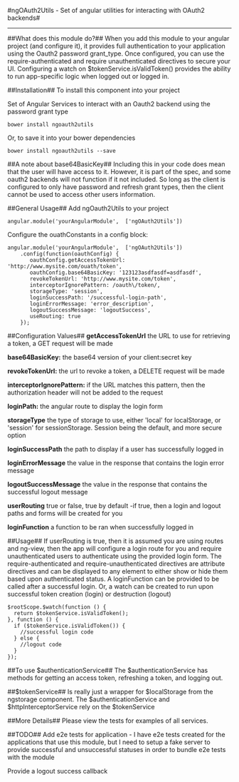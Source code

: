 #ngOAuth2Utils - Set of angular utilities for interacting with OAuth2 backends#

---
##What does this module do?##
When you add this module to your angular project (and configure it), it provides full authentication to your application using the Oauth2 password grant_type.
Once configured, you can use the require-authenticated and require unauthenticated directives to secure your UI.  Configuring a watch on $tokenService.isValidToken() provides the ability to run app-specific logic when logged out or logged in.

##Installation##
To install this component into your project

Set of Angular Services to interact with an Oauth2 backend using the password grant type

    bower install ngoauth2utils

Or, to save it into your bower dependencies

    bower install ngoauth2utils --save
    
##A note about base64BasicKey##
Including this in your code does mean that the user will have access to it.  However, it is part of the spec, and some oauth2 backends will not function if it not included.  So long as the client is configured to only have password and refresh grant types, then the client cannot be used to access other users information.

##General Usage##
Add ngOauth2Utils to your project
    
    angular.module('yourAngularModule',  ['ngOAuth2Utils'])

Configure the ouathConstants in a config block:

    angular.module('yourAngularModule',  ['ngOAuth2Utils'])
        .config(function(oauthConfig) {
           oauthConfig.getAccessTokenUrl: 'http://www.mysite.com/ouath/token',
           oauthConfig.base64BasicKey: '123123asdfasdf=asdfasdf',
           revokeTokenUrl: 'http://www.mysite.com/token',
           interceptorIgnorePattern: /oauth\/token/,           
           storageType: 'session',
           loginSuccessPath: '/successful-login-path',
           loginErrorMessage: 'error_description',
           logoutSuccessMessage: 'logoutSuccess',
           useRouting: true
        });

##Configuration Values##
**getAccessTokenUrl** the URL to use for retrieving a token, a GET request will be made

**base64BasicKey:** the base64 version of your client:secret key

**revokeTokenUrl:** the url to revoke a token, a DELETE request will be made

**interceptorIgnorePattern:** if the URL matches this pattern, then the authorization header will not be added to the request

**loginPath:** the angular route to display the login form

**storageType** the type of storage to use, either 'local' for localStorage, or 'session' for sessionStorage.  Session being the default, and more secure option

**loginSuccessPath** the path to display if a user has successfully logged in

**loginErrorMessage** the value in the response that contains the login error message

**logoutSuccessMessage** the value in the response that contains the successful logout message

**userRouting** true or false, true by default -if true, then a login and logout paths and forms will be created for you

**loginFunction** a function to be ran when successfully logged in


##Usage##
If userRouting is true, then it is assumed you are using routes and ng-view, then the app will configure a login route for you and require unauthenticated users to authenticate using the provided login form.
The require-authenticated and require-unauthenticated directives are attribute directives and can be displayed to any element to either show or hide them based upon authenticated status. 
A loginFunction can be provided to be called after a successful login.  Or, a watch can be created to run upon successful token creation (login) or destruction (logout)
    
    $rootScope.$watch(function () {
      return $tokenService.isValidToken();
    }, function () {
      if ($tokenService.isValidToken()) {
        //successful login code
      } else {
        //logout code
      }
    });

##To use $authenticationService##
The $authenticationService has methods for getting an access token, refreshing a token, and logging out.

##$tokenService##
Is really just a wrapper for $localStorage from the ngstorage component.  The $authenticationService and $httpInterceptorService rely on the $tokenService
 
##More Details##
Please view the tests for examples of all services.

##TODO##
Add e2e tests for application - I have e2e tests created for the applications that use this module, but I need to setup a fake server to provide successful and unsuccessful statuses in order to bundle e2e tests with the module
 
Provide a logout success callback



    
